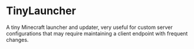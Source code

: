 TinyLauncher
============

A tiny Minecraft launcher and updater, very useful for custom server configurations that may require maintaining a client endpoint with frequent changes. 